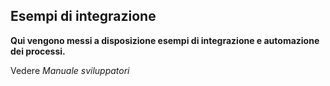 ## Esempi di integrazione

**Qui vengono messi a disposizione esempi di integrazione e automazione dei processi.**

Vedere _Manuale sviluppatori_
